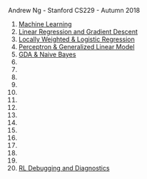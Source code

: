 Andrew Ng - Stanford CS229 - Autumn 2018

1. [Machine Learning](https://youtu.be/jGwO_UgTS7I)
2. [Linear Regression and Gradient Descent](https://youtu.be/4b4MUYve_U8)
3. [Locally Weighted & Logistic Regression](https://youtu.be/het9HFqo1TQ)
4. [Perceptron & Generalized Linear Model](https://youtu.be/iZTeva0WSTQ)
5. [GDA & Naive Bayes](https://youtu.be/nt63k3bfXS0)
6. [](https://youtu.be/)
7. [](https://youtu.be/)
8. [](https://youtu.be/)
9. [](https://youtu.be/)
10. [](https://youtu.be/)
11. [](https://youtu.be/)
12. [](https://youtu.be/)
13. [](https://youtu.be/)
14. [](https://youtu.be/)
15. [](https://youtu.be/)
16. [](https://youtu.be/)
17. [](https://youtu.be/)
18. [](https://youtu.be/)
19. [](https://youtu.be/)
20. [RL Debugging and Diagnostics](https://youtu.be/pLhPQynL0tY)
